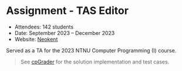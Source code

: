 # Assignment - TAS Editor

- Attendees: 142 students
- Date: September 2023 – December 2023
- Website: [Neokent](https://sites.google.com/gapps.ntnu.edu.tw/neokent/teaching/past-courses/2023fall-computer-programming-i?authuser=0)

Served as a TA for the 2023 NTNU Computer Programming (I) course.

> See [cpGrader](https://github.com/ryanlinjui/cpGrader/tree/main/examples/2023-cp1-hw05) for the solution implementation and test cases.
